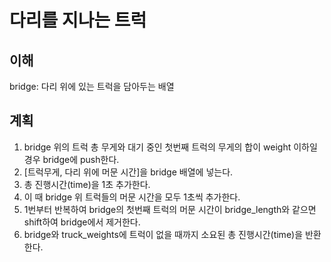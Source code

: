 # 다리를 지나는 트럭

## 이해

bridge: 다리 위에 있는 트럭을 담아두는 배열

## 계획

1. bridge 위의 트럭 총 무게와 대기 중인 첫번째 트럭의 무게의 합이 weight 이하일 경우 bridge에 push한다.
2. [트럭무게, 다리 위에 머문 시간]을 bridge 배열에 넣는다.
3. 총 진행시간(time)을 1초 추가한다.
4. 이 때 bridge 위 트럭들의 머문 시간을 모두 1초씩 추가한다.
5. 1번부터 반복하여 bridge의 첫번째 트럭의 머문 시간이 bridge_length와 같으면 shift하여 bridge에서 제거한다.
6. bridge와 truck_weights에 트럭이 없을 때까지 소요된 총 진행시간(time)을 반환한다.
